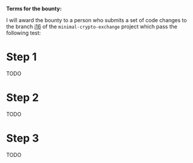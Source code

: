 **Terms for the bounty:**

I will award the bounty to a person who submits a set of code changes to the branch [i16](https://github.com/mentiflectax/minimal-crypto-exchange/tree/i16) of the `minimal-crypto-exchange` project which pass the following test:

# Step 1

TODO

# Step 2

TODO

# Step 3

TODO

